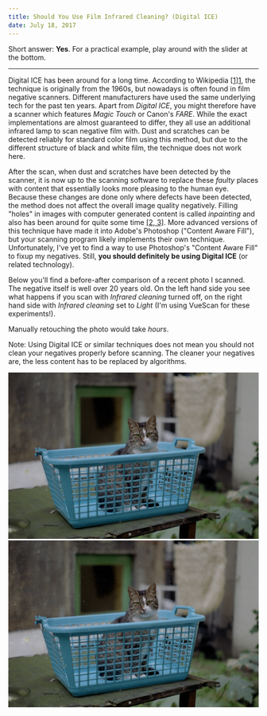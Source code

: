 ```yaml
---
title: Should You Use Film Infrared Cleaning? (Digital ICE)
date: July 18, 2017
---
```


Short answer: __Yes__. For a practical example, play around with the slider at the bottom.

---

Digital ICE has been around for a long time. According to Wikipedia [[1]][1], the technique is originally from the 1960s, but nowadays is often found in film negative scanners. Different manufacturers have used the same underlying tech for the past ten years. Apart from _Digital ICE_, you might therefore have a scanner which features _Magic Touch_ or Canon's _FARE_. While the exact implementations are almost guaranteed to differ, they all use an additional infrared lamp to scan negative film with. Dust and scratches can be detected reliably for standard color film using this method, but due to the different structure of black and white film, the technique does not work here.

After the scan, when dust and scratches have been detected by the scanner, it is now up to the scanning software to replace these _faulty_ places with content that essentially looks more pleasing to the human eye. Because these changes are done only where defects have been detected, the method does not affect the overall image quality negatively. Filling "holes" in images with computer generated content is called _inpainting_ and also has been around for quite some time [\[2, ][2] [3\]][3]. More advanced versions of this technique have made it into Adobe's Photoshop ("Content Aware Fill"), but your scanning program likely implements their own technique. Unfortunately, I've yet to find a way to use Photoshop's "Content Aware Fill" to fixup my negatives. Still, __you should definitely be using Digital ICE__ (or related technology).

Below you'll find a before-after comparison of a recent photo I scanned. The negative itself is well over 20 years old. On the left hand side you see what happens if you scan with _Infrared cleaning_ turned off, on the right hand side with _Infrared cleaning_ set to _Light_ (I'm using VueScan for these experiments!).

Manually retouching the photo would take _hours_.

Note: Using Digital ICE or similar techniques does not mean you should not clean your negatives properly before scanning. The cleaner your negatives are, the less content has to be replaced by algorithms.

<!--html_preserve-->
<div class="slide-comparison"><img src="/assets/images/cat_clean.jpg"><div class="resized"><img src="/assets/images/cat_littered.jpg"></div><div class="divider"></div></div>
<!--/html_preserve-->

<script src="/assets/js/image-comparison-slider.min.js"></script>

[1]: https://en.wikipedia.org/wiki/Digital_ICE
[2]: https://www.youtube.com/watch?v=1DoCQMelAMM
[3]: https://www.microsoft.com/en-us/research/product/computational-photography-applications/image-composite-editor/